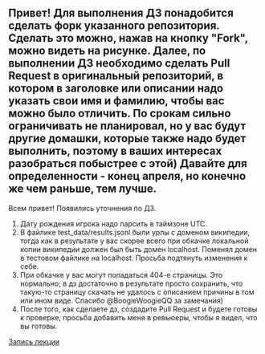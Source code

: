 Привет! 
Для выполнения ДЗ понадобится сделать форк указанного репозитория. Сделать это можно, нажав на кнопку "Fork", можно видеть на рисунке. Далее, по выполнении ДЗ необходимо сделать Pull Request в оригинальный репозиторий, в котором в заголовке или описании надо указать свои имя и фамилию, чтобы вас можно было отличить.
По срокам сильно ограничивать не планировал, но у вас будут другие домашки, которые также надо будет выполнить, поэтому в ваших интересах разобраться побыстрее с этой) Давайте для определенности - конец апреля, но конечно же чем раньше, тем лучше.
-------------------
Всем привет! Появились уточнения по ДЗ. 
1. Дату рождения игрока надо парсить в таймзоне UTC.
2. В файлике test_data/results.jsonl были урлы с доменом википедии, тогда как в результате у вас скорее всего при обкачке локальной копии википедии должен был быть домен localhost. Поменял домен в тестовом файлике на localhost. Просьба подтянуть изменения к себе.
3. При обкачке у вас могут попадаться 404-е страницы. Это нормально; в дз достаточно в результате просто сохранить, что такую-то страницу скачать не удалось с описанием причины в том или ином виде.
Спасибо @BoogieWoogieQQ за замечания)
4. После того, как сделаете дз, создадите Pull Request и будете готовы к проверке, просьба добавить меня в ревьюеры, чтобы я видел, что вы готовы.

[Запись лекции](https://drive.google.com/file/d/1vSJ6aP6zSHrPE36LNjD9RAwW5vAhn1Gd/view?usp=sharing)
